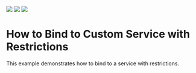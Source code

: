 <!-- default badges list -->
![](https://img.shields.io/endpoint?url=https://codecentral.devexpress.com/api/v1/VersionRange/131408947/18.1.3%2B)
[![](https://img.shields.io/badge/Open_in_DevExpress_Support_Center-FF7200?style=flat-square&logo=DevExpress&logoColor=white)](https://supportcenter.devexpress.com/ticket/details/T830602)
[![](https://img.shields.io/badge/📖_How_to_use_DevExpress_Examples-e9f6fc?style=flat-square)](https://docs.devexpress.com/GeneralInformation/403183)
<!-- default badges end -->
# How to Bind to Custom Service with Restrictions
This example demonstrates how to bind to a service with restrictions.
